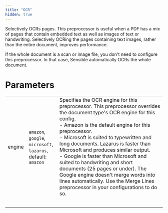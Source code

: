 ```yaml
---
title: "OCR"
hidden: true
---
```


Selectively OCRs pages. This preprocessor is useful when a PDF has a mix of pages that contain embedded text as well as images of text or handwriting. Selectively OCRing the pages containing text images, rather than the entire document, improves performance. 

If the whole document is a scan or image file, you don't need to configure this preprocessor. In that case, Sensible automatically OCRs the whole document.

Parameters
====

|        |                                                              |                                                              |
| ------ | ------------------------------------------------------------ | ------------------------------------------------------------ |
| engine | `amazon`,<br/>`google`,<br>`microsoft`,<br/>`lazarus`,<br/>default: `amazon` | Specifies the OCR engine for this preprocessor. This preprocessor overrides the document type's OCR engine for this config.<br/> - Amazon is the default engine for this preprocessor.<br/>- Microsoft is suited to typewritten and long documents. Lazarus is faster than Microsoft and produces similar output.<br/>- Google is faster than Microsoft and suited to handwriting and short documents (25 pages or under). The Google engine doesn't merge words into lines automatically. Use the Merge Lines preprocessor in your configurations to do so. |
|        |                                                              |                                                              |
|        |                                                              |                                                              |
|        |                                                              |                                                              |
|        |                                                              |                                                              |
|        |                                                              |                                                              |


